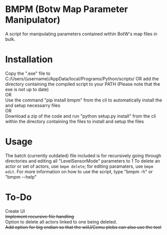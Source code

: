 # BMPM (Botw Map Parameter Manipulator)
 A script for manipulating parameters contained within BotW's map files in bulk.

# Installation
 Copy the ".exe" file to C:/Users/(username)/AppData/local/Programs/Python/scripts/ OR add the directory containing the compiled script to your PATH (Please note that the exe is not up to date)
 <br>
 OR
 <br>
 Use the command "pip install bmpm" from the cli to automatically install the and setup necessarry files
 <br>
 OR
 <br>
 Download a zip of the code and run "python setup.py install" from the cli within the directory containing the files to install and setup the files

# Usage
 The batch (currently outdated) file included is for recursively going through directories and editing all "LevelSensorMode" parameters to 1
 To delete an actor or set of actors, use `bmpm delete`; for editing paramaters, use `bmpm edit`.
 For more information on how to use the script, type "bmpm -h" or "bmpm --help"

# To-Do
 Create UI
 <br>
 ~~Implement recursive file handling~~
 <br>
 Option to delete all actors linked to one being deleted.
 <br>
 ~~Add option for big endian so that the wiiU/Cemu plebs can also use the tool~~
